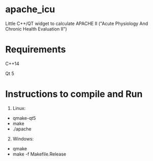 # apache_icu
Little C++/QT widget to calculate APACHE II ("Acute Physiology And Chronic Health Evaluation II")

# Requirements
C++14

Qt 5

# Instructions to compile and Run
1. Linux:
 * qmake-qt5
 * make
 * ./apache

2. Windows:
 * qmake
 * make -f Makefile.Release

